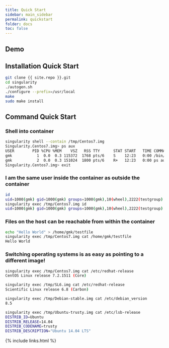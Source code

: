 ```yaml
---
title: Quick Start
sidebar: main_sidebar
permalink: quickstart
folder: docs
toc: false
---
```


## Demo

<asciinema-player src="assets/asciicast/demo.js" cols="114" rows="31" speed="2.5" poster="data:text/plain,dave@google-cloud:~$" theme="solarized-dark" title="Singularity installation and usage demo" author="davidgodlove@gmail.com"></asciinema-player>

## Installation Quick Start

```bash
git clone {{ site.repo }}.git
cd singularity
./autogen.sh
./configure --prefix=/usr/local
make
sudo make install
```

## Command Quick Start

### Shell into container
```bash
singularity shell --contain /tmp/Centos7.img 
Singularity.Centos7.img> ps aux
USER        PID %CPU %MEM    VSZ   RSS TTY      STAT START   TIME COMMAND
gmk           1  0.0  0.3 115372  1768 pts/6    S    12:23   0:00 /bin/bash --norc --noprofile
gmk           2  0.0  0.3 151024  1800 pts/6    R+   12:23   0:00 ps aux
Singularity.Centos7.img> exit
````

### I am the same user inside the container as outside the container

```bash
id
uid=1000(gmk) gid=1000(gmk) groups=1000(gmk),10(wheel),2222(testgroup)
singularity exec /tmp/Centos7.img id
uid=1000(gmk) gid=1000(gmk) groups=1000(gmk),10(wheel),2222(testgroup)
````

### Files on the host can be reachable from within the container
```bash
echo "Hello World" > /home/gmk/testfile
singularity exec /tmp/Centos7.img cat /home/gmk/testfile 
Hello World
````

### Switching operating systems is as easy as pointing to a different image!
```bash
singularity exec /tmp/Centos7.img cat /etc/redhat-release 
CentOS Linux release 7.2.1511 (Core) 

singularity exec /tmp/SL6.img cat /etc/redhat-release 
Scientific Linux release 6.8 (Carbon)

singularity exec /tmp/Debian-stable.img cat /etc/debian_version
8.5

singularity exec /tmp/Ubuntu-trusty.img cat /etc/lsb-release 
DISTRIB_ID=Ubuntu
DISTRIB_RELEASE=14.04
DISTRIB_CODENAME=trusty
DISTRIB_DESCRIPTION="Ubuntu 14.04 LTS"
````

{% include links.html %}
